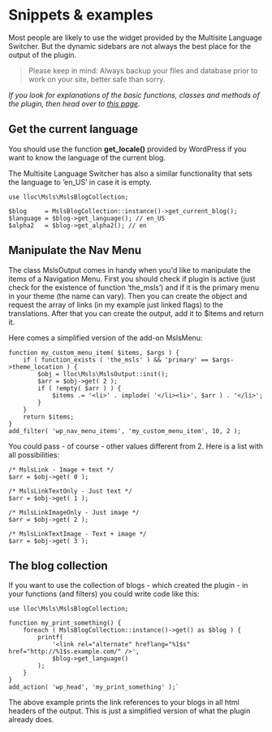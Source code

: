 # Snippets & examples

Most people are likely to use the widget provided by the Multisite Language Switcher. But the dynamic sidebars are not always the best place for the output of the plugin.

> Please keep in mind: Always backup your files and database prior to work on your site, better safe than sorry.

*If you look for explanations of the basic functions, classes and methods of the plugin, then head over to [this page](/user-docs/).*

## Get the current language

You should use the function **get_locale()** provided by WordPress if you want to know the language of the current blog.

The Multisite Language Switcher has also a similar functionality that sets the language to ‘en_US’ in case it is empty.

    use lloc\Msls\MslsBlogCollection;
    ​
    $blog     = MslsBlogCollection::instance()->get_current_blog();
    $language = $blog->get_language(); // en_US
    $alpha2   = $blog->get_alpha2(); // en

## Manipulate the Nav Menu

The class MslsOutput comes in handy when you'd like to manipulate the items of a Navigation Menu. First you should check if plugin is active (just check for the existence of function ‘the_msls’) and if it is the primary menu in your theme (the name can vary). Then you can create the object and request the array of links (in my example just linked flags) to the translations. After that you can create the output, add it to $items and return it.

Here comes a simplified version of the add-on MslsMenu:

    function my_custom_menu_item( $items, $args ) {
        if ( function_exists ( 'the_msls' ) && 'primary' == $args->theme_location ) {
            $obj = lloc\Msls\MslsOutput::init();
            $arr = $obj->get( 2 );
            if ( !empty( $arr ) ) {
                $items .= '<li>' . implode( '</li><li>', $arr ) . '</li>';
            }
        }
        return $items;
    }
    add_filter( 'wp_nav_menu_items', 'my_custom_menu_item', 10, 2 );

You could pass - of course - other values different from 2. Here is a list with all possibilities:

    /* MslsLink - Image + text */
    $arr = $obj->get( 0 );

    /* MslsLinkTextOnly - Just text	*/
    $arr = $obj->get( 1 );

    /* MslsLinkImageOnly - Just image */
    $arr = $obj->get( 2 );

    /* MslsLinkTextImage - Text + image */
    $arr = $obj->get( 3 );

## The blog collection

If you want to use the collection of blogs - which created the plugin - in your functions (and filters) you could write code like this:

    use lloc\Msls\MslsBlogCollection;
    ​
    function my_print_something() {
        foreach ( MslsBlogCollection::instance()->get() as $blog ) {
            printf(
                '<link rel="alternate" hreflang="%1$s" href="http://%1$s.example.com/" />',
                $blog->get_language()
            );
        }
    }
    add_action( 'wp_head', 'my_print_something' );`

The above example prints the link references to your blogs in all html headers of the output. This is just a simplified version of what the plugin already does.
